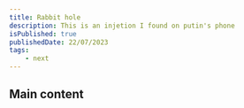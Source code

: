```yaml
---
title: Rabbit hole
description: This is an injetion I found on putin's phone
isPublished: true
publishedDate: 22/07/2023
tags:
    - next
---
```


## Main content